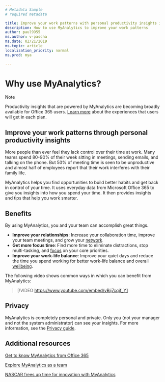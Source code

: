 ```yaml
---
# Metadata Sample
# required metadata

title: Improve your work patterns with personal productivity insights in MyAnalytics
description: How to use MyAnalytics to improve your work patterns
author: paul9955
ms.author: v-pascha
ms.date: 02/21/2019
ms.topic: article
localization_priority: normal 
ms.prod: mya

---
```


# Why use MyAnalytics?

> [!Note]
> Productivity insights that are powered by MyAnalytics are becoming broadly available for Office 365 users. [Learn more](../overview/plans-environments.md) about the experiences that users will get in each plan.

## Improve your work patterns through personal productivity insights

More people than ever feel they lack control over their time at work. Many teams spend 80-90% of their week sitting in meetings, sending emails, and talking on the phone. But 50% of meeting time is seen to be unproductive and almost half of employees report that their work interferes with their family life.

MyAnalytics helps you find opportunities to build better habits and get back in control of your time. It uses everyday data from Microsoft Office 365 to give you insights into how you spend your time. It then provides insights and tips that help you work smarter.  

## Benefits

By using MyAnalytics, you and your team can accomplish great things.

 * **Improve your relationships**: Increase your collaboration time, improve your team meetings, and grow your [network](../use/network.md).
 * **Get more focus time**: Find more time to eliminate distractions, stop multi-tasking, and [focus](../use/focus.md) on your core priorities.
 * **Improve your work-life balance**: Improve your quiet days and reduce the time you spend working for better work-life balance and overall [wellbeing](../use/wellbeing.md).

The following video shows common ways in which you can benefit from MyAnalytics:

> [!VIDEO https://www.youtube.com/embed/vBij7cqif_Y]

<!-- Old link:
[![Getting to know MyAnalytics](../../images/Video-image-get-to-know-mya.png)](https://www.youtube.com/watch?v=vBij7cqif_Y&feature=youtu.be)
-->

## Privacy

MyAnalytics is completely personal and private. Only you (not your manager and not the system administrator) can see your insights. For more information, see the [Privacy guide](../overview/privacy-guide.md).
 
<!--
# How to obtain MyAnalytics

MyAnalytics is included with Office 365 Enterprise E5 and is also available as an add-on with select plans. [Learn more](https://products.office.com/en-us/business/myanalytics-personal-analytics?ms.officeurl=MyAnalytics).
-->

## Additional resources
 
[Get to know MyAnalytics from Office 365](https://sway.com/K5EOvoLYrGUil5H1?ref=Link)

[Explore MyAnalytics as a team](https://onedrive.live.com/view.aspx?resid=C5B2A217083AF909!742822&ithint=file%2cpptx&app=PowerPoint&authkey=!AJZ3zFUBvGHKYj4)

[NASCAR frees up time for innovation with MyAnalytics](https://www.youtube.com/watch?v=mXi6t0YJleo&t=3s)
